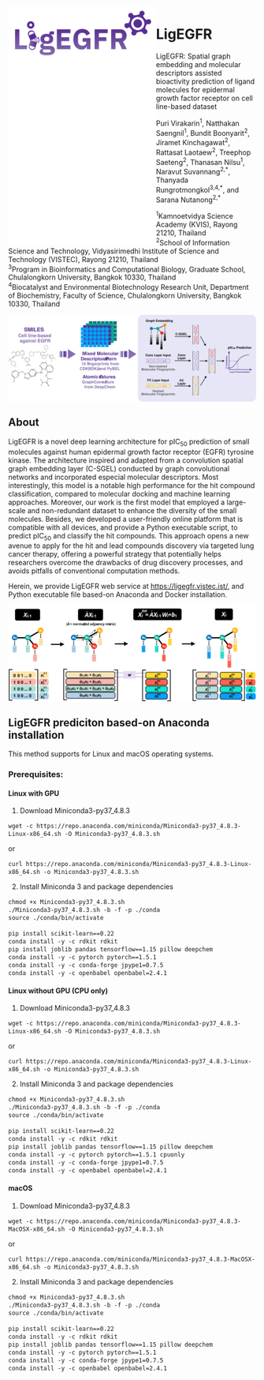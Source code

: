 <img src="logo.svg" align="left" width="300">

# LigEGFR

LigEGFR: Spatial graph embedding and molecular descriptors assisted bioactivity prediction of ligand molecules for epidermal growth factor receptor on cell line-based dataset

Puri Virakarin<sup>1</sup>, Natthakan Saengnil<sup>1</sup>, Bundit Boonyarit<sup>2</sup>, Jiramet Kinchagawat<sup>2</sup>, Rattasat Laotaew<sup>2</sup>, Treephop Saeteng<sup>2</sup>, Thanasan Nilsu<sup>1</sup>, Naravut Suvannang<sup>2,\*</sup>, Thanyada Rungrotmongkol<sup>3,4,\*</sup>, and Sarana Nutanong<sup>2,\*</sup>

<sup>1</sup>Kamnoetvidya Science Academy (KVIS), Rayong 21210, Thailand\
<sup>2</sup>School of Information Science and Technology, Vidyasirimedhi Institute of Science and Technology (VISTEC), Rayong 21210, Thailand\
<sup>3</sup>Program in Bioinformatics and Computational Biology, Graduate School, Chulalongkorn University, Bangkok 10330, Thailand\
<sup>4</sup>Biocatalyst and Environmental Biotechnology Research Unit, Department of Biochemistry, Faculty of Science, Chulalongkorn University, Bangkok 10330, Thailand

<img src="ligegfr_workflow.svg" align="center">

## About

LigEGFR is a novel deep learning architecture for pIC<sub>50</sub> prediction of small molecules against human epidermal growth factor receptor (EGFR) tyrosine kinase. The architecture inspired and adapted from a convolution spatial graph embedding layer (C-SGEL) conducted by graph convolutional networks and incorporated especial molecular descriptors. Most interestingly, this model is a notable high performance for the hit compound classification, compared to molecular docking and machine learning approaches. Moreover, our work is the first model that employed a large-scale and non-redundant dataset to enhance the diversity of the small molecules. Besides, we developed a user-friendly online platform that is compatible with all devices, and provide a Python executable script, to predict pIC<sub>50</sub> and classify the hit compounds. This approach opens a new avenue to apply for the hit and lead compounds discovery via targeted lung cancer therapy, offering a powerful strategy that potentially helps researchers overcome the drawbacks of drug discovery processes, and avoids pitfalls of conventional computation methods.

Herein, we provide LigEGFR web service at https://ligegfr.vistec.ist/, and Python executable file based-on Anaconda and Docker installation. 

<img src="c-sgen_propagation.svg" align="center">

## LigEGFR prediciton based-on Anaconda installation
This method supports for Linux and macOS operating systems.

### Prerequisites:

#### Linux with GPU

1. Download Miniconda3-py37_4.8.3
```
wget -c https://repo.anaconda.com/miniconda/Miniconda3-py37_4.8.3-Linux-x86_64.sh -O Miniconda3-py37_4.8.3.sh
```

or
```
curl https://repo.anaconda.com/miniconda/Miniconda3-py37_4.8.3-Linux-x86_64.sh -o Miniconda3-py37_4.8.3.sh
```

2. Install Miniconda 3 and package dependencies
```
chmod +x Miniconda3-py37_4.8.3.sh
./Miniconda3-py37_4.8.3.sh -b -f -p ./conda
source ./conda/bin/activate

pip install scikit-learn==0.22
conda install -y -c rdkit rdkit
pip install joblib pandas tensorflow==1.15 pillow deepchem
conda install -y -c pytorch pytorch==1.5.1 
conda install -y -c conda-forge jpype1=0.7.5
conda install -y -c openbabel openbabel=2.4.1
```

#### Linux without GPU (CPU only)

1. Download Miniconda3-py37_4.8.3
```
wget -c https://repo.anaconda.com/miniconda/Miniconda3-py37_4.8.3-Linux-x86_64.sh -O Miniconda3-py37_4.8.3.sh
```

or
```
curl https://repo.anaconda.com/miniconda/Miniconda3-py37_4.8.3-Linux-x86_64.sh -o Miniconda3-py37_4.8.3.sh
```

2. Install Miniconda 3 and package dependencies
```
chmod +x Miniconda3-py37_4.8.3.sh
./Miniconda3-py37_4.8.3.sh -b -f -p ./conda
source ./conda/bin/activate

pip install scikit-learn==0.22
conda install -y -c rdkit rdkit
pip install joblib pandas tensorflow==1.15 pillow deepchem
conda install -y -c pytorch pytorch==1.5.1 cpuonly
conda install -y -c conda-forge jpype1=0.7.5
conda install -y -c openbabel openbabel=2.4.1
```

#### macOS

1. Download Miniconda3-py37_4.8.3
```
wget -c https://repo.anaconda.com/miniconda/Miniconda3-py37_4.8.3-MacOSX-x86_64.sh -O Miniconda3-py37_4.8.3.sh
```

or
```
curl https://repo.anaconda.com/miniconda/Miniconda3-py37_4.8.3-MacOSX-x86_64.sh -o Miniconda3-py37_4.8.3.sh
```

2. Install Miniconda 3 and package dependencies
```
chmod +x Miniconda3-py37_4.8.3.sh
./Miniconda3-py37_4.8.3.sh -b -f -p ./conda
source ./conda/bin/activate

pip install scikit-learn==0.22
conda install -y -c rdkit rdkit
pip install joblib pandas tensorflow==1.15 pillow deepchem
conda install -y -c pytorch pytorch==1.5.1 
conda install -y -c conda-forge jpype1=0.7.5
conda install -y -c openbabel openbabel=2.4.1
```
